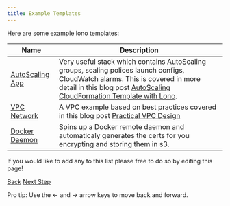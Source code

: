 ```yaml
---
title: Example Templates
---
```


Here are some example lono templates:

Name  | Description
------------- | -------------
[AutoScaling App]()  | Very useful stack which contains AutoScaling groups, scaling polices launch configs, CloudWatch alarms.  This is covered in more detail in this blog post [AutoScaling CloudFormation Template with Lono](https://medium.com/boltops/autoscaling-cloudformation-template-with-lono-3dc520480c5f).
[VPC Network]()  | A VPC example based on best practices covered in this blog post [Practical VPC Design](https://medium.com/aws-activate-startup-blog/practical-vpc-design-8412e1a18dcc)
[Docker Daemon]()  | Spins up a Docker remote daemon and automaticaly generates the certs for you encrypting and storing them in s3.

If you would like to add any to this list please free to do so by editing this page!

<a id="prev" class="btn btn-basic" href="{% link _docs/next-steps.md %}">Back</a>
<a id="next" class="btn btn-primary" href="{% link articles.md %}">Next Step</a>
<p class="keyboard-tip">Pro tip: Use the <- and -> arrow keys to move back and forward.</p>

